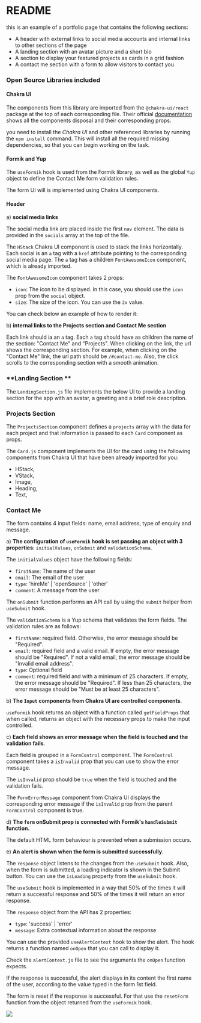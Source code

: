 # README

this is an example of a portfolio page that contains the following sections:

- A header with external links to social media accounts and internal links to other sections of the page
- A landing section with an avatar picture and a short bio
- A section to display your featured projects as cards in a grid fashion
- A contact me section with a form to allow visitors to contact you

### Open Source Libraries included

#### Chakra UI

The components from this library are imported from the `@chakra-ui/react` package at the top of each corresponding file.
Their official [documentation](https://chakra-ui.com/docs/components) shows all the components disposal and their corresponding props.

you need to install the _Chakra UI_ and other referenced libraries by running the `npm install` command. This will install all the required missing dependencies, so that you can begin working on the task.

#### Formik and Yup

The `useFormik` hook is used from the Formik library, as well as the global `Yup` object to define the Contact Me form validation rules.

The form UI will is implemented using Chakra UI components.

#### Header

a) **social media links**

The social media link are placed inside the first `nav` element. The data is provided in the `socials` array at the top of the file.

The `HStack` Chakra UI component is used to stack the links horizontally.
Each social is an `a` tag with a `href` attribute pointing to the corresponding social media page. The `a` tag has a children `FontAwesomeIcon` component, which is already imported.

The `FontAwesomeIcon` component takes 2 props:

- `icon`: The icon to be displayed. In this case, you should use the `icon` prop from the `social` object.
- `size`: The size of the icon. You can use the `2x` value.

You can check below an example of how to render it:

b) **internal links to the Projects section and Contact Me section**

Each link should ia an `a` tag. Each `a` tag should have as children the name of the section: "Contact Me" and "Projects".
When clicking on the link, the url shows the corresponding section. For example, when clicking on the "Contact Me" link, the url path should be `/#contact-me`.
Also, the click scrolls to the corresponding section with a smooth animation.

### **Landing Section **

The `LandingSection.js` file implements the below UI to provide a landing section for the app with an avatar, a greeting and a brief role description.

### **Projects Section**

The `ProjectsSection` component defines a `projects` array with the data for each project and that information is passed to each `Card` component as props.

The `Card.js` component implements the UI for the card using
the following components from Chakra UI that have been already imported for you:

- HStack,
- VStack,
- Image,
- Heading,
- Text,

### **Contact Me**

The form contains 4 input fields: name, email address, type of enquiry and message.

a) **The configuration of `useFormik` hook is set passing an object with 3 properties**: `initialValues`, `onSubmit` and `validationSchema`.

The `initialValues` object have the following fields:

- `firstName`: The name of the user
- `email`: The email of the user
- `type`: 'hireMe' | 'openSource' | 'other'
- `comment`: A message from the user

The `onSubmit` function performs an API call by using the `submit` helper from `useSubmit` hook.

The `validationSchema` is a Yup schema that validates the form fields. The validation rules are as follows:

- `firstName`: required field. Otherwise, the error message should be "Required".
- `email`: required field and a valid email. If empty, the error message should be "Required". If not a valid email, the error message should be "Invalid email address".
- `type`: Optional field
- `comment`: required field and with a minimum of 25 characters. If empty, the error message should be "Required". If less than 25 characters, the error message should be "Must be at least 25 characters".

b) **The `Input` components from Chakra UI are controlled components**.

`useFormik` hook returns an object with a function called `getFieldProps` that when called, returns an object with the necessary props to make the input controlled.

c) **Each field shows an error message when the field is touched and the validation fails**.

Each field is grouped in a `FormControl` component. The `FormControl` component takes a `isInvalid` prop that you can use to show the error message.

The `isInvalid` prop should be `true` when the field is touched and the validation fails.

The `FormErrorMessage` component from Chakra UI displays the corresponding error message if the `isInvalid` prop from the parent `FormControl` component is true.

d) **The `form` onSubmit prop is connected with Formik's `handleSubmit` function.**

The default HTML form behaviour is prevented when a submission occurs.

e) **An alert is shown when the form is submitted successfully**.

The `response` object listens to the changes from the `useSubmit` hook. Also, when the form is submitted, a loading indicator is shown in the Submit button. You can use the `isLoading` property from the `useSubmit` hook.

The `useSubmit` hook is implemented in a way that 50% of the times it will return a successful response and 50% of the times it will return an error response.

The `response` object from the API has 2 properties:

- `type`: 'success' | 'error'
- `message`: Extra contextual information about the response

You can use the provided `useAlertContext` hook to show the alert. The hook returns a function named `onOpen` that you can call to display it.

Check the `alertContext.js` file to see the arguments the `onOpen` function expects.

If the response is successful, the alert displays in its content the first name of the user, according to the value typed in the form 1st field.

The form is reset if the response is successful. For that use the `resetForm` function from the object returned from the `useFormik` hook.

![](screenshots/header_animation.gif)

